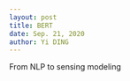 ```yaml
---
layout: post
title: BERT
date: Sep. 21, 2020
author: Yi DING
---
```




From NLP to sensing modeling